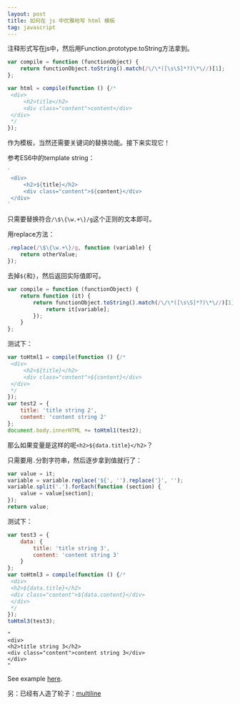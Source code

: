 ```yaml
---
layout: post
title: 如何在 js 中优雅地写 html 模板
tag: javascript
---
```


注释形式写在js中，然后用Function.prototype.toString方法拿到。

```js
var compile = function (functionObject) {
    return functionObject.toString().match(/\/\*([\s\S]*?)\*\//)[1];
};

var html = compile(function () {/*
 <div>
     <h2>title</h2>
     <div class="content">content</div>
 </div>
 */
});
```

作为模板，当然还需要关键词的替换功能。接下来实现它！

参考ES6中的template string：

```js
`
 <div>
     <h2>${title}</h2>
     <div class="content">${content}</div>
 </div>
`
```

只需要替换符合`/\$\{\w.+\}/g`这个正则的文本即可。

用replace方法：

```js
.replace(/\$\{\w.+\}/g, function (variable) {
    return otherValue;
});
```

去掉`${`和`}`，然后返回实际值即可。

```js
var compile = function (functionObject) {
    return function (it) {
        return functionObject.toString().match(/\/\*([\s\S]*?)\*\//)[1].replace(/\$\{\w.+\}/g, function (variable) {
            return it[variable];
        });
    }
};
```

测试下：

```js
var toHtml1 = compile(function () {/*
 <div>
     <h2>${title}</h2>
     <div class="content">${content}</div>
 </div>
 */
});
var test2 = {
    title: 'title string 2',
    content: 'content string 2'
};
document.body.innerHTML += toHtml1(test2);
```

那么如果变量是这样的呢`<h2>${data.title}</h2>`？

只需要用`.`分割字符串，然后逐步拿到值就行了：

```js
var value = it;
variable = variable.replace('${', '').replace('}', '');
variable.split('.').forEach(function (section) {
    value = value[section];
});
return value;
```

测试下：

```js
var test3 = {
    data: {
        title: 'title string 3',
        content: 'content string 3'
    }
};
var toHtml3 = compile(function () {/*
 <div>
 <h2>${data.title}</h2>
 <div class="content">${data.content}</div>
 </div>
 */
});
toHtml3(test3);
```

```
"
<div>
<h2>title string 3</h2>
<div class="content">content string 3</div>
</div>
"
```

See example [here](https://vivaxy.github.io/course/javascript/template-engine/).

另：已经有人造了轮子：[multiline](https://github.com/sindresorhus/multiline)
